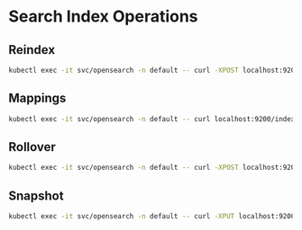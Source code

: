 # Search Index Operations

## Reindex

```bash
kubectl exec -it svc/opensearch -n default -- curl -XPOST localhost:9200/_reindex -d @reindex.json
```

## Mappings

```bash
kubectl exec -it svc/opensearch -n default -- curl localhost:9200/index/_mapping
```

## Rollover

```bash
kubectl exec -it svc/opensearch -n default -- curl -XPOST localhost:9200/index/_rollover
```

## Snapshot

```bash
kubectl exec -it svc/opensearch -n default -- curl -XPUT localhost:9200/_snapshot/backup
```
